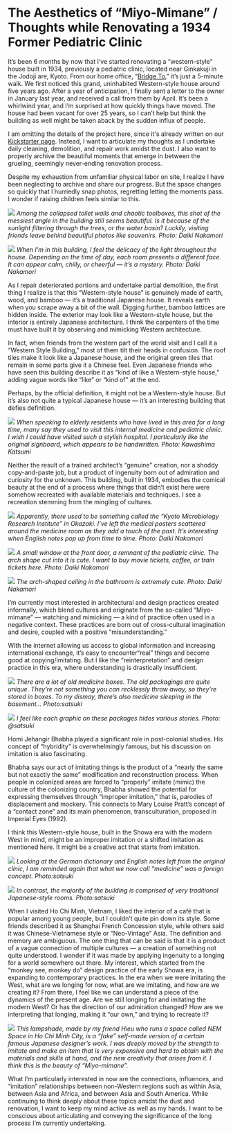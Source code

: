 # The Aesthetics of “Miyo-Mimane” / Thoughts while Renovating a 1934 Former Pediatric Clinic

It’s been 6 months by now that I’ve started renovating a “western-style” house built in 1934, previously a pediatric clinic, located near Ginkakuji in the Jodoji are, Kyoto. From our home office, “[Bridge To](https://www.brdg.to/),” it’s just a 5-minute walk. We first noticed this grand, uninhabited Western-style house around five years ago. After a year of anticipation, I finally sent a letter to the owner in January last year, and received a call from them by April. It’s been a whirlwind year, and I’m surprised at how quickly things have moved. The house had been vacant for over 25 years, so I can’t help but think the building as well might be taken aback by the sudden influx of people.

I am omitting the details of the project here, since it's already written on our [Kickstarter page](https://www.kickstarter.com/projects/2041013782/renovating-a-historical-kyoto-building-as-an-art-center). Instead, I want to articulate my thoughts as I undertake daily cleaning, demolition, and repair work amidst the dust. I also want to properly archive the beautiful moments that emerge in between the grueling, seemingly never-ending renovation process.

Despite my exhaustion from unfamiliar physical labor on site, I realize I have been neglecting to archive and share our progress. But the space changes so quickly that I hurriedly snap photos, regretting letting the moments pass. I wonder if raising children feels similar to this.

![](images/1_bridgestudio.jpg)
_Among the collapsed toilet walls and chaotic toolboxes, this shot of the messiest angle in the building still seems beautiful. Is it because of the sunlight filtering through the trees, or the water basin? Luckily, visiting friends leave behind beautiful photos like souvenirs. Photo: Daiki Nakamori_

![](images/2_bridgestudio.jpg)
_When I’m in this building, I feel the delicacy of the light throughout the house. Depending on the time of day, each room presents a different face. It can appear calm, chilly, or cheerful — it’s a mystery. Photo: Daiki Nakamori_

As I repair deteriorated portions and undertake partial demolition, the first thing I realize is that this “Western-style house” is genuinely made of earth, wood, and bamboo — it’s a traditional Japanese house. It reveals earth when you scrape away a bit of the wall. Digging further, bamboo lattices are hidden inside. The exterior may look like a Western-style house, but the interior is entirely Japanese architecture. I think the carpenters of the time must have built it by observing and mimicking Western architecture.

In fact, when friends from the western part of the world visit and I call it a “Western Style Building,” most of them tilt their heads in confusion. The roof tiles make it look like a Japanese house, and the original green tiles that remain in some parts give it a Chinese feel. Even Japanese friends who have seen this building describe it as “kind of like a Western-style house,” adding vague words like “like” or “kind of” at the end.

Perhaps, by the official definition, it might not be a Western-style house. But it’s also not quite a typical Japanese house — it’s an interesting building that defies definition.

![](images/3_bridgestudio.jpg)
_When speaking to elderly residents who have lived in this area for a long time, many say they used to visit this internal medicine and pediatric clinic. I wish I could have visited such a stylish hospital. I particularly like the original signboard, which appears to be handwritten. Photo: Kawashima Katsumi_

Neither the result of a trained architect’s “genuine” creation, nor a shoddy copy-and-paste job, but a product of ingenuity born out of admiration and curiosity for the unknown. This building, built in 1934, embodies the comical beauty at the end of a process where things that didn’t exist here were somehow recreated with available materials and techniques. I see a recreation stemming from the mingling of cultures.

![](images/4_bridgestudio.jpeg)
_Apparently, there used to be something called the “Kyoto Microbiology Research Institute” in Okazaki. I’ve left the medical posters scattered around the medicine room as they add a touch of the past. It’s interesting when English notes pop up from time to time. Photo: Daiki Nakamori_

![](images/5_bridgestudio.jpeg)
_A small window at the front door, a remnant of the pediatric clinic. The arch shape cut into it is cute. I want to buy movie tickets, coffee, or train tickets here. Photo: Daiki Nakamori_

![](images/6_bridgestudio.jpeg)
_The arch-shaped ceiling in the bathroom is extremely cute. Photo: Daiki Nakamori_

I’m currently most interested in architectural and design practices created informally, which blend cultures and originate from the so-called “Miyo-mimane” — watching and mimicking — a kind of practice often used in a negative context. These practices are born out of cross-cultural imagination and desire, coupled with a positive “misunderstanding.”

With the internet allowing us access to global information and increasing international exchange, it’s easy to encounter“real” things and become good at copying/imitating. But I like the “reinterpretation” and design practice in this era, where understanding is drastically insufficient.

![](images/7_bridgestudio.jpeg)
_There are a lot of old medicine boxes. The old packagings are quite unique. They’re not something you can recklessly throw away, so they’re stored in boxes. To my dismay, there’s also medicine sleeping in the basement… Photo:satsuki_

![](images/8_bridgestudio.jpeg)
_I feel like each graphic on these packages hides various stories. Photo: @satsuki_

Homi Jehangir Bhabha played a significant role in post-colonial studies. His concept of “hybridity” is overwhelmingly famous, but his discussion on imitation is also fascinating.

Bhabha says our act of imitating things is the product of a “nearly the same but not exactly the same” modification and reconstruction process. When people in colonized areas are forced to “properly” imitate (mimic) the culture of the colonizing country, Bhabha showed the potential for expressing themselves through “improper imitation,” that is, parodies of displacement and mockery. This connects to Mary Louise Pratt’s concept of a “contact zone” and its main phenomenon, transculturation, proposed in Imperial Eyes (1992).

I think this Western-style house, built in the Showa era with the modern West in mind, might be an improper imitation or a shifted imitation as mentioned here. It might be a creative act that starts from imitation.

![](images/9_bridgestudio.jpeg)
_Looking at the German dictionary and English notes left from the original clinic, I am reminded again that what we now call “medicine” was a foreign concept. Photo:satsuki_

![](images/10_bridgestudio.jpeg)
_In contrast, the majority of the building is comprised of very traditional Japanese-style rooms. Photo:satsuki_

When I visited Ho Chi Minh, Vietnam, I liked the interior of a café that is popular among young people, but I couldn’t quite pin down its style. Some friends described it as Shanghai French Concession style, while others said it was Chinese-Vietnamese style or “Neo-Vintage” Asia. The definition and memory are ambiguous. The one thing that can be said is that it is a product of a vague connection of multiple cultures — a creation of something not quite understood. I wonder if it was made by applying ingenuity to a longing for a world somewhere out there. My interest, which started from the “monkey see, monkey do” design practice of the early Showa era, is expanding to contemporary practices. In the era when we were imitating the West, what are we longing for now, what are we imitating, and how are we creating it? From there, I feel like we can understand a piece of the dynamics of the present age. Are we still longing for and imitating the modern West? Or has the direction of our admiration changed? How are we interpreting that longing, making it “our own,” and trying to recreate it?

![](images/11_bridgestudio.jpeg)
_This lampshade, made by my friend Hieu who runs a space called NEM Space in Ho Chi Minh City, is a “fake” self-made version of a certain famous Japanese designer’s work. I was deeply moved by the strength to imitate and make an item that is very expensive and hard to obtain with the materials and skills at hand, and the new creativity that arises from it. I think this is the beauty of “Miyo-mimane”._

What I’m particularly interested in now are the connections, influences, and “imitation” relationships between non-Western regions such as within Asia, between Asia and Africa, and between Asia and South America. While continuing to think deeply about these topics amidst the dust and renovation, I want to keep my mind active as well as my hands. I want to be conscious about articulating and conveying the significance of the long process I’m currently undertaking.
